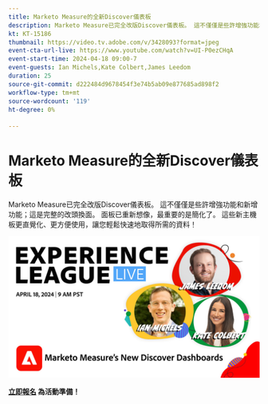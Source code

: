 ```yaml
---
title: Marketo Measure的全新Discover儀表板
description: Marketo Measure已完全改版Discover儀表板。 這不僅僅是些許增強功能和新增功能；這是完整的改頭換面。 面板已重新想像，最重要的是簡化了。 這些新主機板更直覺化、更方便使用，讓您輕鬆快速地取得所需的資料！
kt: KT-15186
thumbnail: https://video.tv.adobe.com/v/3428093?format=jpeg
event-cta-url-live: https://www.youtube.com/watch?v=UI-P0ezCHqA
event-start-time: 2024-04-18 09:00-7
event-guests: Ian Michels,Kate Colbert,James Leedom
duration: 25
source-git-commit: d222484d9678454f3e74b5ab09e877685ad898f2
workflow-type: tm+mt
source-wordcount: '119'
ht-degree: 0%

---
```


# Marketo Measure的全新Discover儀表板

Marketo Measure已完全改版Discover儀表板。 這不僅僅是些許增強功能和新增功能；這是完整的改頭換面。 面板已重新想像，最重要的是簡化了。 這些新主機板更直覺化、更方便使用，讓您輕鬆快速地取得所需的資料！

[![ExL LIVE 2024年1月17日](assets/WebBanner-April18-2024.jpg)](https://engage.adobe.com/ExpLeagueLive-240418.html)

**[立即報名](https://engage.adobe.com/ExpLeagueLive-240418.html) 為活動準備！**

